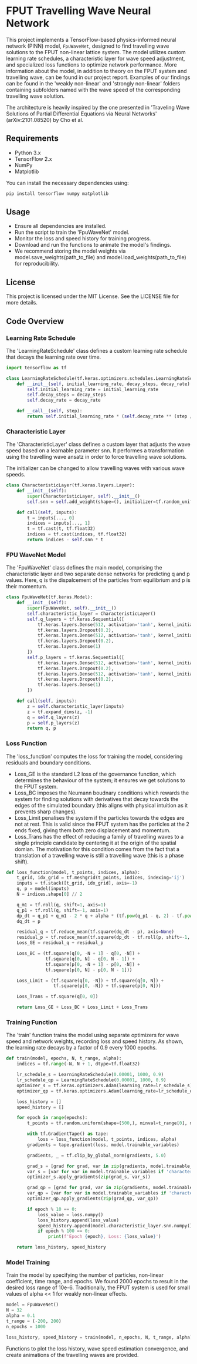 # FPUT Travelling Wave Neural Network 

This project implements a TensorFlow-based physics-informed neural network (PINN) model, `FpuWaveNet`, designed to find travelling wave solutions to the FPUT non-linear lattice system. The model utilizes custom learning rate schedules, a characteristic layer for wave speed adjustment, and specialized loss functions to optimize network performance. More information about the model, in addition to theory on the FPUT system and travelling wave, can be found in our project report. Examples of our findings can be found in the 'weakly non-linear' and 'strongly non-linear' folders containing subfolders named with the wave speed of the corresponding travelling wave solution.

The architecture is heavily inspired by the one presented in 'Traveling Wave Solutions of Partial Differential Equations via Neural Networks' (arXiv:2101.08520) by Cho et al.

## Requirements

- Python 3.x
- TensorFlow 2.x
- NumPy
- Matplotlib

You can install the necessary dependencies using:

```bash
pip install tensorflow numpy matplotlib
```

## Usage
- Ensure all dependencies are installed.
- Run the script to train the 'FpuWaveNet' model.
- Monitor the loss and speed history for training progress.
- Download and run the functions to animate the model's findings.
- We recommend storing the model weights via model.save_weights(path_to_file) and model.load_weights(path_to_file) for reproducibility. 

## License
This project is licensed under the MIT License. See the LICENSE file for more details.

## Code Overview

### Learning Rate Schedule

The 'LearningRateSchedule' class defines a custom learning rate schedule that decays the learning rate over time.

```python
import tensorflow as tf

class LearningRateSchedule(tf.keras.optimizers.schedules.LearningRateSchedule):
    def __init__(self, initial_learning_rate, decay_steps, decay_rate):
        self.initial_learning_rate = initial_learning_rate
        self.decay_steps = decay_steps
        self.decay_rate = decay_rate

    def __call__(self, step):
        return self.initial_learning_rate * (self.decay_rate ** (step / self.decay_steps))
```

### Characteristic Layer
The 'CharacteristicLayer' class defines a custom layer that adjusts the wave speed based on a learnable parameter snn. It performes a transformation using the travelling wave ansatz in order to force travelling wave solutions.

The initializer can be changed to allow travelling waves with various wave speeds.

```python
class CharacteristicLayer(tf.keras.layers.Layer):
    def __init__(self):
        super(CharacteristicLayer, self).__init__()
        self.snn = self.add_weight(shape=(), initializer=tf.random_uniform_initializer(minval=-1, maxval=1), trainable=True)

    def call(self, inputs):
        t = inputs[..., 0]
        indices = inputs[..., 1]
        t = tf.cast(t, tf.float32)
        indices = tf.cast(indices, tf.float32)
        return indices - self.snn * t
```

### FPU WaveNet Model
The 'FpuWaveNet' class defines the main model, comprising the characteristic layer and two separate dense networks for predicting q and p values. Here, q is the dispalcement of the particles from equilibrium and p is their momentum. 

```python
class FpuWaveNet(tf.keras.Model):
    def __init__(self):
        super(FpuWaveNet, self).__init__()
        self.characteristic_layer = CharacteristicLayer()
        self.q_layers = tf.keras.Sequential([
            tf.keras.layers.Dense(512, activation='tanh', kernel_initializer='lecun_normal'),
            tf.keras.layers.Dropout(0.2),
            tf.keras.layers.Dense(512, activation='tanh', kernel_initializer='lecun_normal'),
            tf.keras.layers.Dropout(0.2),
            tf.keras.layers.Dense(1)
        ])
        self.p_layers = tf.keras.Sequential([
            tf.keras.layers.Dense(512, activation='tanh', kernel_initializer='lecun_normal'),
            tf.keras.layers.Dropout(0.2),
            tf.keras.layers.Dense(512, activation='tanh', kernel_initializer='lecun_normal'),
            tf.keras.layers.Dropout(0.2),
            tf.keras.layers.Dense(1)
        ])

    def call(self, inputs):
        z = self.characteristic_layer(inputs)
        z = tf.expand_dims(z, -1)
        q = self.q_layers(z)
        p = self.p_layers(z)
        return q, p
```

### Loss Function
The 'loss_function' computes the loss for training the model, considering residuals and boundary conditions. 
- Loss_GE is the standard L2 loss of the governance function, which determines the behaviour of the system; it ensures we get solutions to the FPUT system. 
- Loss_BC imposes the Neumann boudnary conditions which rewards the system for finding solutions with derivatives that decay towards the edges of the simulated boundary (this aligns with physical intuition as it prevents sharp changes). 
- Loss_Limit penalises the system if the particles towards the edges are not at rest. This is valid since the FPUT system has the particles at the 2 ends fixed, giving them both zero displacement and momentum. 
- Loss_Trans has the effect of reducing a family of travelling waves to a single principle candidate by centering it at the origin of the spatial domian. The motivation for this condition comes from the fact that a translation of a travelling wave is still a travelling wave (this is a phase shift).  

```python
def loss_function(model, t_points, indices, alpha):
    t_grid, idx_grid = tf.meshgrid(t_points, indices, indexing='ij')
    inputs = tf.stack([t_grid, idx_grid], axis=-1)
    q, p = model(inputs)
    N = indices.shape[0] // 2

    q_m1 = tf.roll(q, shift=1, axis=1)
    q_p1 = tf.roll(q, shift=-1, axis=1)
    dp_dt = q_p1 + q_m1 - 2 * q + alpha * (tf.pow(q_p1 - q, 2) - tf.pow(q - q_m1, 2))
    dq_dt = p

    residual_q = tf.reduce_mean(tf.square(dq_dt - p), axis=None)
    residual_p = tf.reduce_mean(tf.square(dp_dt - tf.roll(p, shift=-1, axis=1)), axis=None)
    Loss_GE = residual_q + residual_p

    Loss_BC = (tf.square(q[0, -N + 1] - q[0, -N]) +
               tf.square(q[0, N] - q[0, N - 1]) +
               tf.square(p[0, -N + 1] - p[0, -N]) +
               tf.square(p[0, N] - p[0, N - 1]))

    Loss_Limit = (tf.square(q[0, -N]) + tf.square(q[0, N]) +
                  tf.square(p[0, -N]) + tf.square(p[0, N]))

    Loss_Trans = tf.square(q[0, 0])

    return Loss_GE + Loss_BC + Loss_Limit + Loss_Trans
```

### Training Function
The 'train' function trains the model using separate optimizers for wave speed and network weights, recording loss and speed history. As shown, the learning rate decays by a factor of 0.9 every 1000 epochs.

```python
def train(model, epochs, N, t_range, alpha):
    indices = tf.range(-N, N + 1, dtype=tf.float32)

    lr_schedule_s = LearningRateSchedule(0.00001, 1000, 0.9)
    lr_schedule_qp = LearningRateSchedule(0.00001, 1000, 0.9)
    optimizer_s = tf.keras.optimizers.Adam(learning_rate=lr_schedule_s)
    optimizer_qp = tf.keras.optimizers.Adam(learning_rate=lr_schedule_qp)

    loss_history = []
    speed_history = []

    for epoch in range(epochs):
        t_points = tf.random.uniform(shape=(500,), minval=t_range[0], maxval=t_range[1], dtype=tf.float32)

        with tf.GradientTape() as tape:
            loss = loss_function(model, t_points, indices, alpha)
        gradients = tape.gradient(loss, model.trainable_variables)

        gradients, _ = tf.clip_by_global_norm(gradients, 5.0)

        grad_s = [grad for grad, var in zip(gradients, model.trainable_variables) if 'characteristic_layer' in var.name]
        var_s = [var for var in model.trainable_variables if 'characteristic_layer' in var.name]
        optimizer_s.apply_gradients(zip(grad_s, var_s))

        grad_qp = [grad for grad, var in zip(gradients, model.trainable_variables) if 'characteristic_layer' not in var.name]
        var_qp = [var for var in model.trainable_variables if 'characteristic_layer' not in var.name]
        optimizer_qp.apply_gradients(zip(grad_qp, var_qp))

        if epoch % 10 == 0:
            loss_value = loss.numpy()
            loss_history.append(loss_value)
            speed_history.append(model.characteristic_layer.snn.numpy())
            if epoch % 100 == 0:
                print(f'Epoch {epoch}, Loss: {loss_value}')

    return loss_history, speed_history
```

### Model Training
Train the model by specifying the number of particles, non-linear coefficient, time range, and epochs. We found 2000 epochs to result in the desired loss range of 10e-6. Traditionally, the FPUT system is used for small values of alpha << 1 for weakly non-linear effects.

```python
model = FpuWaveNet()
N = 32
alpha = 0.1
t_range = (-200, 200)
n_epochs = 1000

loss_history, speed_history = train(model, n_epochs, N, t_range, alpha)
```

Functions to plot the loss history, wave speed estimation convergence, and create animations of the travelling waves are provided.
